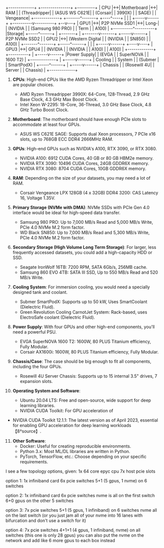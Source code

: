 +-------------+   +---------------+   +---------+
|    CPU      |<->|  Motherboard  |<->|   RAM   |
| (Threadripper|   | (ASUS WS C621E|   | (Corsair|
|     3990X)  |   |      SAGE)    |   | Vengeance|
+-------------+   +-------^-------+   +----^----+
      |                     |                |
+-----v------+   +----------v----------+   +--v---+
|   GPU1     |<->|   P2P NVMe SSD1    |<->| Long-|
| (NVIDIA    |   | (Samsung 980 PRO)  |   | Term |
|  A100)     |   +----------^----------+   |Storage|
+-----^------+              |              +-------+
      |            +-------v-------+
+-----v------+     |   P2P NVMe SSD2    |
|   GPU2     |<->| (Western Digital   |
| (NVIDIA    |   |  SN850)            |
|  A100)     |   +-------^-------+
+-----^------+           |
      |                 |
+-----v------+     +----v----+
|   GPU3     |<->|   GPU4    |
| (NVIDIA    |   | (NVIDIA   |
|  A100)     |   |  A100)    |
+-------------+   +----------+
      |
+-----v------+
|Power Supply|
| (EVGA      |
| SuperNOVA  |
|  1600 T2)  |
+-------------+
      |
+-----v------+
| Cooling    |
| System     |
| (Submer     |
| SmartPodX)  |
+-----^------+
      |
+-----v------+
|  Chassis   |
| (Rosewill 4U|
| Server     |
| Chassis)   |
+-------------+


1. **CPUs**: High-end CPUs like the AMD Ryzen Threadripper or Intel Xeon are popular choices.
   - AMD Ryzen Threadripper 3990X: 64-Core, 128-Thread, 2.9 GHz Base Clock, 4.3 GHz Max Boost Clock.
   - Intel Xeon W-2295: 18-Core, 36-Thread, 3.0 GHz Base Clock, 4.8 GHz Turbo Boost Clock.

2. **Motherboard**: The motherboard should have enough PCIe slots to accommodate at least four GPUs.
   - ASUS WS C621E SAGE: Supports dual Xeon processors, 7 PCIe x16 slots, up to 768GB ECC DDR4 2666MHz RAM.

3. **GPUs**: High-end GPUs such as NVIDIA's A100, RTX 3090, or RTX 3080.
   - NVIDIA A100: 6912 CUDA Cores, 40 GB or 80 GB HBM2e memory.
   - NVIDIA RTX 3090: 10496 CUDA Cores, 24GB GDDR6X memory.
   - NVIDIA RTX 3080: 8704 CUDA Cores, 10GB GDDR6X memory.

4. **RAM**: Depending on the size of your datasets, you may need a lot of RAM.
   - Corsair Vengeance LPX 128GB (4 x 32GB) DDR4 3200: CAS Latency 16, Voltage 1.35V.

5. **Primary Storage (NVMe with DMA)**: NVMe SSDs with PCIe Gen 4.0 interface would be ideal for high-speed data transfer.
   - Samsung 980 PRO: Up to 7,000 MB/s Read and 5,000 MB/s Write, PCIe 4.0 NVMe M.2 form factor.
   - WD Black SN850: Up to 7,000 MB/s Read and 5,300 MB/s Write, PCIe 4.0 NVMe M.2 form factor.

6. **Secondary Storage (High Volume Long Term Storage)**: For larger, less frequently accessed datasets, you could add a high-capacity HDD or SSD.
   - Seagate IronWolf 16TB: 7200 RPM, SATA 6Gb/s, 256MB cache.
   - Samsung 860 EVO 4TB: SATA III SSD, Up to 550 MB/s Read and 520 MB/s Write.

7. **Cooling System**: For immersion cooling, you would need a specially designed tank and coolant.
   - Submer SmartPodX: Supports up to 50 kW, Uses SmartCoolant (Dielectric Fluid).
   - Green Revolution Cooling CarnotJet System: Rack-based, uses ElectroSafe coolant (Dielectric Fluid).

8. **Power Supply**: With four GPUs and other high-end components, you'll need a powerful PSU.
   - EVGA SuperNOVA 1600 T2: 1600W, 80 PLUS Titanium efficiency, Fully Modular.
   - Corsair AX1600i: 1600W, 80 PLUS Titanium efficiency, Fully Modular.

9. **Chassis/Case**: The case should be big enough to fit all components, including the four GPUs.
   - Rosewill 4U Server Chassis: Supports up to 15 internal 3.5" drives, 7 expansion slots.

10. **Operating System and Software**:
    - Ubuntu 20.04 LTS: Free and open-source, wide support for deep learning libraries.
    - NVIDIA CUDA Toolkit: For GPU acceleration of

   - NVIDIA CUDA Toolkit 12.1.1: The latest version as of April 2023, essential for enabling GPU acceleration for deep learning workloads【8†source】.

11. **Other Software**:
    - Docker: Useful for creating reproducible environments.
    - Python 3.x: Most ML/DL libraries are written in Python.
    - PyTorch, TensorFlow, etc.: Choose depending on your specific requirements.

I see a few topology options, given:
1x 64 core epyc cpu
7x host pcie slots

option 1:
1x infiniband card
6x pcie switches
5+1 (5 gpus, 1 nvme) on 6 switches

option 2:
1x infiniband card
6x pcie switches
nvme is all on the first switch
6+0 gpus on the other 5 switches

option 3:
7x pcie switches
5+1 (5 gpus, 1 infiniband) on 6 switches
nvme all on the last switch (or you just jam all of your nvme into 16 lanes with bifurcation and don't use a switch for it)

option 4:
7x pcie switches
4+1+1 (4 gpus, 1 infiniband, nvme) on all switches
(this one is only 28 gpus)
you can also put the nvme on the network and add like 6 more gpus to each box instead